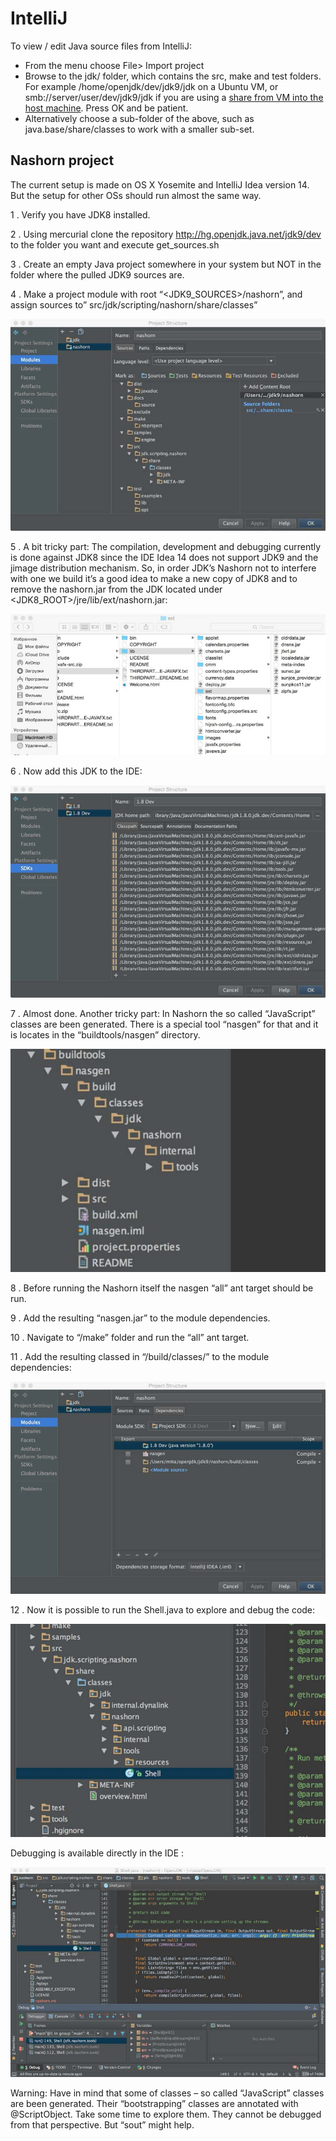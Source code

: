 # IntelliJ

To view / edit Java source files from IntelliJ:
 - From the menu choose File> Import project
 - Browse to the jdk/ folder, which contains the src, make and test folders. For example /home/openjdk/dev/jdk9/jdk on a Ubuntu VM, or smb://server/user/dev/jdk9/jdk if you are using a [share from VM into the host machine](../virtual-machines/sharing_host_folder_with_guest_vm.md). Press OK and be patient.
 - Alternatively choose a sub-folder of the above, such as java.base/share/classes to work with a smaller sub-set.

## Nashorn project

The current setup is made on OS X Yosemite and IntelliJ Idea version 14. But the setup for other OSs should run almost the same way.

1 . Verify you have JDK8 installed.

2 . Using mercurial clone the repository http://hg.openjdk.java.net/jdk9/dev to the folder you want and execute get_sources.sh

3 . Create an empty Java project somewhere in your system but NOT in the folder where the pulled JDK9 sources are.

4 . Make a project module with root “<JDK9_SOURCES>/nashorn”, and assign sources to” src/jdk/scripting/nashorn/share/classes”

![](1.jpg)

5 . A bit tricky part: The compilation, development and debugging currently is done against JDK8 since the IDE Idea 14 does not support JDK9 and the jimage distribution mechanism. So, in order JDK’s Nashorn not to interfere with one we build it’s a good idea to make a new copy of JDK8 and to remove the nashorn.jar from the JDK located under <JDK8_ROOT>/jre/lib/ext/nashorn.jar:

![](11.jpg)

6 . Now add this JDK to the IDE:

![](12.jpg)

7 .  Almost done. Another tricky part: In Nashorn the so called “JavaScript” classes are been generated. There is a special tool “nasgen” for that and it is locates in the “buildtools/nasgen” directory.

![](13.jpg)

8 . Before running the Nashorn itself the nasgen “all” ant target should be run.

9 . Add the resulting “nasgen.jar” to the module dependencies.

10 . Navigate to “<nashorn>/make” folder and run the “all” ant target.

11 . Add the resulting classed in “<nashorn>/build/classes/” to the module dependencies:

![](14.jpg)

12 . Now it is possible to run the Shell.java to explore and debug the code:

![](15.jpg)

Debugging is available directly in the IDE :

![](16.jpg)

Warning: Have in mind that some of classes – so called “JavaScript” classes are been generated. Their “bootstrapping” classes are annotated with @ScriptObject. Take some time to explore them. They cannot be debugged from that perspective. But “sout” might help.